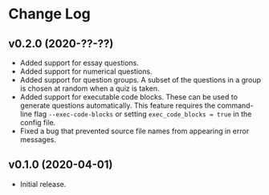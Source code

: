 # Change Log

## v0.2.0 (2020-??-??)

* Added support for essay questions.
* Added support for numerical questions.
* Added support for question groups.  A subset of the questions in a group is
  chosen at random when a quiz is taken.
* Added support for executable code blocks.  These can be used to generate
  questions automatically.  This feature requires the command-line flag
  `--exec-code-blocks` or setting `exec_code_blocks = true` in the config
  file.
* Fixed a bug that prevented source file names from appearing in error
  messages.

## v0.1.0 (2020-04-01)

* Initial release.
